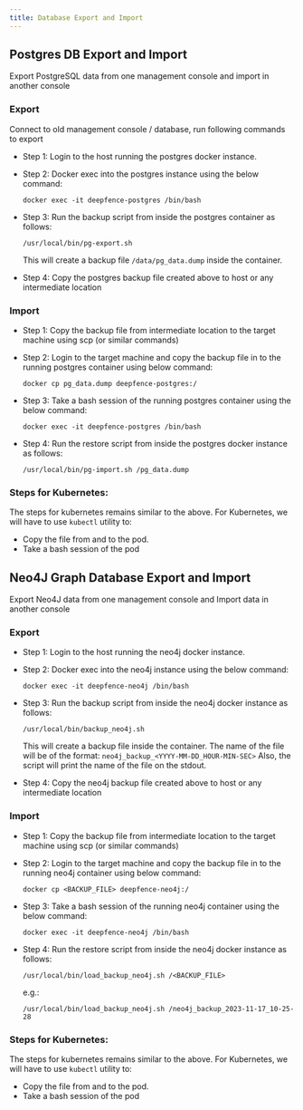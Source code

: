 ```yaml
---
title: Database Export and Import
---
```


## Postgres DB Export and Import

Export PostgreSQL data from one management console and import in another console

### Export

Connect to old management console / database, run following commands to export

* Step 1: Login to the host running the postgres docker instance.
* Step 2: Docker exec into the postgres instance using the below command:

    ```shell
    docker exec -it deepfence-postgres /bin/bash
    ```
* Step 3: Run the backup script from inside the postgres container as follows:

    ```shell
    /usr/local/bin/pg-export.sh
    ```
    This will create a backup file `/data/pg_data.dump` inside the container.
* Step 4: Copy the postgres backup file created above to host or any intermediate location

### Import

* Step 1: Copy the backup file from intermediate location to the target machine using scp (or similar commands)
* Step 2: Login to the target machine and copy the backup file in to the running postgres container using below command:

    ```shell
    docker cp pg_data.dump deepfence-postgres:/
    ```
* Step 3: Take a bash session of the running postgres container using the below command:

    ```shell
    docker exec -it deepfence-postgres /bin/bash
    ```
* Step 4: Run the restore script from inside the postgres docker instance as follows:

    ```shell
    /usr/local/bin/pg-import.sh /pg_data.dump
    ```

### Steps for Kubernetes:

The steps for kubernetes remains similar to the above.
For Kubernetes, we will have to use `kubectl` utility to:
* Copy the file from and to the pod.
* Take a bash session of the pod


## Neo4J Graph Database Export and Import

Export Neo4J data from one management console and Import data in another console

### Export

* Step 1: Login to the host running the neo4j docker instance.
* Step 2: Docker exec into the neo4j instance using the below command:

    ```shell
    docker exec -it deepfence-neo4j /bin/bash
    ```
* Step 3: Run the backup script from inside the neo4j docker instance as follows:

    ```shell
    /usr/local/bin/backup_neo4j.sh 
    ```
    This will create a backup file inside the container.
    The name of the file will be of the format: `neo4j_backup_<YYYY-MM-DD_HOUR-MIN-SEC>`
    Also, the script will print the name of the file on the stdout.
* Step 4: Copy the neo4j backup file created above to host or any intermediate location

### Import

* Step 1: Copy the backup file from intermediate location to the target machine using scp (or similar commands)
* Step 2: Login to the target machine and copy the backup file in to the running neo4j container using below command:

    ```shell
    docker cp <BACKUP_FILE> deepfence-neo4j:/
    ```
* Step 3: Take a bash session of the running neo4j container using the below command:

    ```shell
    docker exec -it deepfence-neo4j /bin/bash
    ```
* Step 4: Run the restore script from inside the neo4j docker instance as follows:

    ```shell
    /usr/local/bin/load_backup_neo4j.sh /<BACKUP_FILE>
    ```
    e.g.:
    ```shell
    /usr/local/bin/load_backup_neo4j.sh /neo4j_backup_2023-11-17_10-25-28
    ```

### Steps for Kubernetes:

The steps for kubernetes remains similar to the above.
For Kubernetes, we will have to use `kubectl` utility to:
* Copy the file from and to the pod.
* Take a bash session of the pod
